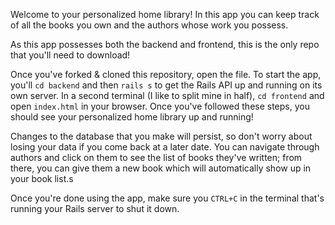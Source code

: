 Welcome to your personalized home library! In this app you can keep track of all the books you own and the authors whose work you possess.

As this app possesses both the backend and frontend, this is the only repo that you'll need to download! 

Once you've forked & cloned this repository, open the file. To start the app, you'll `cd backend` and then `rails s` to get the Rails API up and running on its own server. In a second terminal (I like to split mine in half), `cd frontend` and open `index.html` in your browser. Once you've followed these steps, you should see your personalized home library up and running!

Changes to the database that you make will persist, so don't worry about losing your data if you come back at a later date. You can navigate through authors and click on them to see the list of books they've written; from there, you can give them a new book which will automatically show up in your book list.s

Once you're done using the app, make sure you `CTRL+C` in the terminal that's running your Rails server to shut it down.